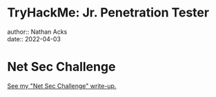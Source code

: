 # TryHackMe: Jr. Penetration Tester

author:: Nathan Acks  
date:: 2022-04-03

# Net Sec Challenge

[See my "Net Sec Challenge" write-up.](../notes/tryhackme-net-sec-challenge.md)
